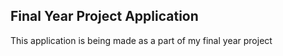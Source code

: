 ## Final Year Project Application

This application is being made as a part of my final year project
